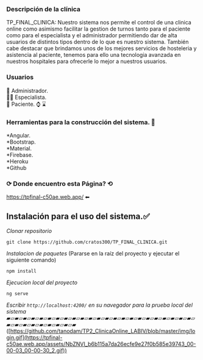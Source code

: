 ### Descripción de la clínica 
TP_FINAL_CLINICA: Nuestro sistema nos permite el control de una clinica online como asimismo  facilitar la gestion de turnos tanto para el paciente como para el especialista y el administrador permitiendo dar de alta usuarios de distintos tipos dentro de lo que es nuestro sistema. También cabe destacar que brindamos unos de los mejores servicios de hosteleria y asistencia al paciente, tenemos para ello una tecnologia avanzada en nuestros hospitales para ofrecerle lo mejor a nuestros usuarios.
### Usuarios 
🤵 Administrador. <br> 
👨‍⚕️ Especialista.<br>
🧍 Paciente.
⌚ ⌛
### Herramientas para la construcción del sistema. 🔨 
*Angular.<br>
*Bootstrap.<br>
*Material.<br>
*Firebase.<br>
*Heroku<br>
*Github<br>

### ⟳ Donde encuentro esta Página? ⟲
https://tpfinal-c50ae.web.app/             ⬅



## Instalación para el uso del sistema.✅

_Clonar repositorio_
```
git clone https://github.com/cratos300/TP_FINAL_CLINICA.git
```
_Instalacion de paquetes_ (Pararse en la raíz del proyecto y ejecutar el siguiente comando)

```
npm install
```

_Ejecucion local del proyecto_

```
ng serve
```

_Escribir  `http://localhost:4200/` en su navegador para la prueba local del sistema_
▰▱▰▱▰▱▰▱▰▱▰▱▰▱▰▱▰▱▰▱▰▱▰▱▰▱▰▱▰▱▰▱▰▱▰▱▰▱▰▱▰▱▰▱▰▱▰▱▰▱▰▱▰▱▰▱▰▱▰▱▰▱▰
([https://github.com/tanodam/TP2_ClinicaOnline_LABIV/blob/master/img/login.gif](https://tpfinal-c50ae.web.app/assets/NbZNVI_b6b115a7da26ecfe9e27f0b585e39743_00-00-03_00-00-30_2.gif))


